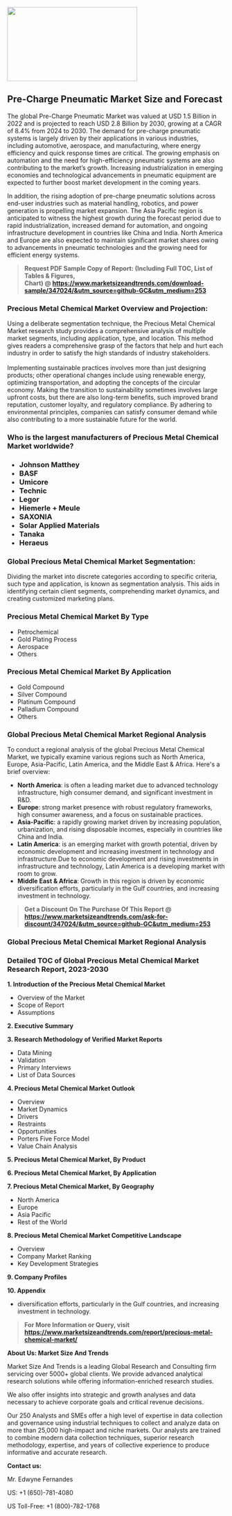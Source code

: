 <p><img class="alignnone size-medium wp-image-20088" src="https://ffe5etoiles.com/wp-content/uploads/2024/12/MST1-300x171.png" alt="" width="300" height="171" /></p><h2>Pre-Charge Pneumatic Market Size and Forecast</h2><p>The global Pre-Charge Pneumatic Market was valued at USD 1.5 Billion in 2022 and is projected to reach USD 2.8 Billion by 2030, growing at a CAGR of 8.4% from 2024 to 2030. The demand for pre-charge pneumatic systems is largely driven by their applications in various industries, including automotive, aerospace, and manufacturing, where energy efficiency and quick response times are critical. The growing emphasis on automation and the need for high-efficiency pneumatic systems are also contributing to the market’s growth. Increasing industrialization in emerging economies and technological advancements in pneumatic equipment are expected to further boost market development in the coming years.</p><p>In addition, the rising adoption of pre-charge pneumatic solutions across end-user industries such as material handling, robotics, and power generation is propelling market expansion. The Asia Pacific region is anticipated to witness the highest growth during the forecast period due to rapid industrialization, increased demand for automation, and ongoing infrastructure development in countries like China and India. North America and Europe are also expected to maintain significant market shares owing to advancements in pneumatic technologies and the growing need for efficient energy systems.</p></p><blockquote id="" class=""><strong>Request PDF Sample Copy of Report: (Including Full TOC, List of Tables &amp; Figures, Chart)&nbsp;@&nbsp;<strong><a href="https://www.marketsizeandtrends.com/download-sample/347024/&utm_source=github-GC&utm_medium=253" target="_blank">https://www.marketsizeandtrends.com/download-sample/347024/&utm_source=github-GC&utm_medium=253</a></strong></strong></blockquote><h3 id="" class="">Precious Metal Chemical Market&nbsp;Overview and Projection:</h3><p id="" class="">Using a deliberate segmentation technique, the Precious Metal Chemical Market research study provides a comprehensive analysis of multiple market segments, including application, type, and location. This method gives readers a comprehensive grasp of the factors that help and hurt each industry in order to satisfy the high standards of industry stakeholders. <br /> <br />Implementing sustainable practices involves more than just designing products; other operational changes include using renewable energy, optimizing transportation, and adopting the concepts of the circular economy. Making the transition to sustainability sometimes involves large upfront costs, but there are also long-term benefits, such improved brand reputation, customer loyalty, and regulatory compliance. By adhering to environmental principles, companies can satisfy consumer demand while also contributing to a more sustainable future for the world.</p><h3 id="" class="">Who is the largest manufacturers of&nbsp;Precious Metal Chemical Market worldwide?</h3><h3 class=""><p><ul><li>Johnson Matthey </li><li> BASF </li><li> Umicore </li><li> Technic </li><li> Legor </li><li> Hiemerle + Meule </li><li> SAXONIA </li><li> Solar Applied Materials </li><li> Tanaka </li><li> Heraeus</li></ul></p></h3><h3 id="" class="">Global&nbsp;Precious Metal Chemical Market Segmentation:</h3><p id="" class="">Dividing the market into discrete categories according to specific criteria, such type and application, is known as segmentation analysis. This aids in identifying certain client segments, comprehending market dynamics, and creating customized marketing plans.</p><h3 id="" class="">Precious Metal Chemical Market&nbsp;By Type</h3><p><p><ul><li>Petrochemical</li><li> Gold Plating Process</li><li> Aerospace</li><li> Others</p></li></ul></p></p><h3 id="" class="">Precious Metal Chemical Market&nbsp;By Application</h3><p class=""><p><ul><li>Gold Compound</li><li> Silver Compound</li><li> Platinum Compound</li><li> Palladium Compound</li><li> Others</li></ul></p></p><h3 id="" class="">Global Precious Metal Chemical Market Regional Analysis</h3><p id="" class="">To conduct a regional analysis of the global Precious Metal Chemical Market, we typically examine various regions such as North America, Europe, Asia-Pacific, Latin America, and the Middle East &amp; Africa. Here's a brief overview:</p><ul><li><strong>North America</strong>: is often a leading market due to advanced technology infrastructure, high consumer demand, and significant investment in R&amp;D.</li><li><strong>Europe</strong>: strong market presence with robust regulatory frameworks, high consumer awareness, and a focus on sustainable practices.</li><li><strong>Asia-Pacific</strong>: a rapidly growing market driven by increasing population, urbanization, and rising disposable incomes, especially in countries like China and India.</li><li><strong>Latin America</strong>: is an emerging market with growth potential, driven by economic development and increasing investment in technology and infrastructure.Due to economic development and rising investments in infrastructure and technology, Latin America is a developing market with room to grow.</li><li><strong>Middle East &amp; Africa</strong>: Growth in this region is driven by economic diversification efforts, particularly in the Gulf countries, and increasing investment in technology.</li></ul><blockquote id="" class=""><strong>Get a Discount On The Purchase Of This Report @ <strong><a href="https://www.marketsizeandtrends.com/ask-for-discount/347024/&utm_source=github-GC&utm_medium=253" target="_blank">https://www.marketsizeandtrends.com/ask-for-discount/347024/&utm_source=github-GC&utm_medium=253</a></strong></strong></blockquote><h3 id="" class="">Global Precious Metal Chemical Market Regional Analysis</h3><h3 id="" class="">Detailed TOC of Global Precious Metal Chemical Market Research Report, 2023-2030</h3><p id="" class=""><strong>1. Introduction of the Precious Metal Chemical Market</strong></p><ul><li>Overview of the Market</li><li>Scope of Report</li><li>Assumptions</li></ul><p id="" class=""><strong>2. Executive Summary</strong></p><p id="" class=""><strong>3. Research Methodology of Verified Market Reports</strong></p><ul><li>Data Mining</li><li>Validation</li><li>Primary Interviews</li><li>List of Data Sources</li></ul><p id="" class=""><strong>4. Precious Metal Chemical Market Outlook</strong></p><ul><li>Overview</li><li>Market Dynamics</li><li>Drivers</li><li>Restraints</li><li>Opportunities</li><li>Porters Five Force Model</li><li>Value Chain Analysis</li></ul><p id="" class=""><strong>5. Precious Metal Chemical Market, By Product</strong></p><p id="" class=""><strong>6. Precious Metal Chemical Market, By Application</strong></p><p id="" class=""><strong>7. Precious Metal Chemical Market, By Geography</strong></p><ul><li>North America</li><li>Europe</li><li>Asia Pacific</li><li>Rest of the World</li></ul><p id="" class=""><strong>8. Precious Metal Chemical Market Competitive Landscape</strong></p><ul><li>Overview</li><li>Company Market Ranking</li><li>Key Development Strategies</li></ul><p id="" class=""><strong>9. Company Profiles</strong></p><p id="" class=""><strong>10. Appendix</strong></p><ul><li>diversification efforts, particularly in the Gulf countries, and increasing investment in technology.</li></ul><blockquote id="" class=""><strong>For More Information or Query, visit <strong><strong><a href="https://www.marketsizeandtrends.com/report/precious-metal-chemical-market/" target="_blank">https://www.marketsizeandtrends.com/report/precious-metal-chemical-market/</a></strong></strong></strong></blockquote><p id="" class=""><strong>About Us: Market Size And Trends</strong></p><p id="" class="">Market Size And Trends is a leading Global Research and Consulting firm servicing over 5000+ global clients. We provide advanced analytical research solutions while offering information-enriched research studies.</p><p id="" class="">We also offer insights into strategic and growth analyses and data necessary to achieve corporate goals and critical revenue decisions.</p><p id="" class="">Our 250 Analysts and SMEs offer a high level of expertise in data collection and governance using industrial techniques to collect and analyze data on more than 25,000 high-impact and niche markets. Our analysts are trained to combine modern data collection techniques, superior research methodology, expertise, and years of collective experience to produce informative and accurate research.</p><p id="" class=""><strong>Contact us:</strong></p><p id="" class="">Mr. Edwyne Fernandes</p><p id="" class="">US: +1 (650)-781-4080</p><p id="" class="">US Toll-Free: +1 (800)-782-1768</p>
